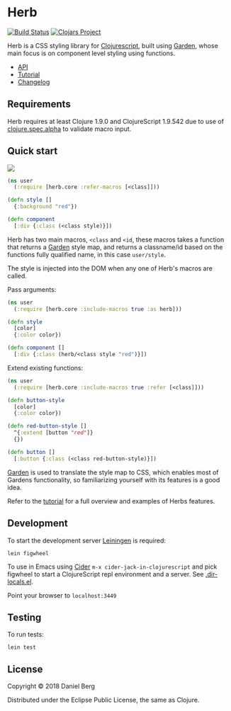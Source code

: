 # Herb
[![Build Status](https://travis-ci.org/roosta/herb.svg?branch=master)](https://travis-ci.org/roosta/herb)
[![Clojars Project](https://img.shields.io/clojars/v/herb.svg)](https://clojars.org/herb)

Herb is a CSS styling library for [Clojurescript](https://clojurescript.org/), built using [Garden](https://github.com/noprompt/garden), whose main focus is on component level styling using functions.

- [API](https://roosta.github.io/herb/)
- [Tutorial](http://herb.roosta.sh/)
- [Changelog](https://github.com/roosta/herb/blob/master/CHANGELOG.md)

## Requirements
Herb requires at least Clojure 1.9.0 and ClojureScript 1.9.542 due to use of [clojure.spec.alpha](https://cljs.github.io/api/cljs.spec.alpha/) to validate macro input.

## Quick start
![](https://clojars.org/herb/latest-version.svg)

```clojure
(ns user
  (:require [herb.core :refer-macros [<class]]))

(defn style []
  {:background "red"})

(defn component
  [:div {:class (<class style)}])
```

Herb has two main macros, `<class` and `<id`, these macros takes a function that returns a [Garden](https://github.com/noprompt/garden) style map, and returns a classname/id based on the functions fully qualified name, in this case `user/style`.

The style is injected into the DOM when any one of Herb's macros are called.


Pass arguments:

```clojure
(ns user
  (:require [herb.core :include-macros true :as herb]))

(defn style
  [color]
  {:color color})

(defn component []
  [:div {:class (herb/<class style "red")}])
```

Extend existing functions:

```clojure
(ns user
  (:require [herb.core :include-macros true :refer [<class]]))

(defn button-style
  [color]
  {:color color})

(defn red-button-style []
  ^{:extend [button "red"]}
  {})

(defn button []
  [:button {:class (<class red-button-style)}])
```


[Garden](https://github.com/noprompt/garden) is used to translate the style map to CSS, which enables most of Gardens functionality, so familiarizing yourself with its features is a good idea.

Refer to the [tutorial](http://herb.roosta.sh/) for a full overview and examples of Herbs features.

## Development
To start the development server [Leiningen](https://leiningen.org/) is required:
```shell
lein figwheel
```

To use in Emacs using [Cider](https://github.com/clojure-emacs/cider) `m-x cider-jack-in-clojurescript` and pick figwheel to start a ClojureScript repl environment and a server. See [.dir-locals.el](https://github.com/roosta/herb/blob/master/.dir-locals.el).

Point your browser to `localhost:3449`

## Testing
To run tests:
```shell
lein test
```

## License

Copyright © 2018 Daniel Berg

Distributed under the Eclipse Public License, the same as Clojure.
